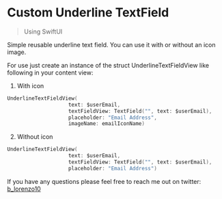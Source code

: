 # Custom Underline TextField

> Using SwiftUI

Simple reusable underline text field. You can use it with or without an icon image. 

For use just create an instance of the struct UnderlineTextFieldView like following in your content view:

1. With icon
```swift
UnderlineTextFieldView(
                    text: $userEmail,
                    textFieldView: TextField("", text: $userEmail),
                    placeholder: "Email Address",
                    imageName: emailIconName)
```
2. Without icon
```swift
UnderlineTextFieldView(
                    text: $userEmail,
                    textFieldView: TextField("", text: $userEmail),
                    placeholder: "Email Address")
```

If you have any questions please feel free to reach me out on twitter: [b_lorenzo10](https://twitter.com/b_lorenzo10)
